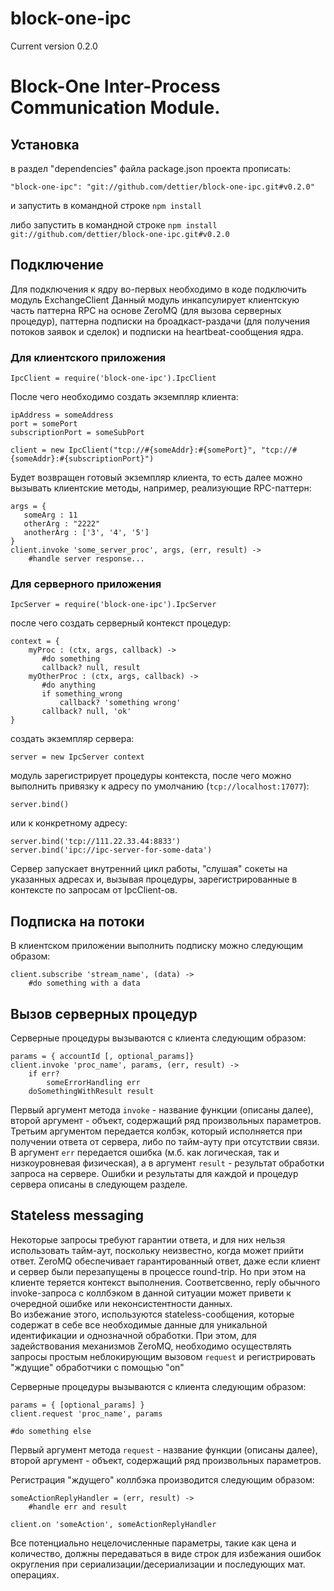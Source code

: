 block-one-ipc
=============

Current version 0.2.0

# Block-One Inter-Process Communication Module.

## Установка

в раздел "dependencies" файла package.json проекта прописать:
```
"block-one-ipc": "git://github.com/dettier/block-one-ipc.git#v0.2.0"
```
и запустить в командной строке 
```npm install```

либо запустить в командной строке
```npm install git://github.com/dettier/block-one-ipc.git#v0.2.0```

## Подключение

Для подключения к ядру во-первых необходимо в коде подключить модуль ExchangeClient
Данный модуль инкапсулирует клиентскую часть паттерна RPC на основе ZeroMQ (для вызова серверных процедур), паттерна подписки на броадкаст-раздачи (для получения потоков заявок и сделок) и подписки на heartbeat-сообщения ядра.

### Для клиентского приложения  
```IpcClient = require('block-one-ipc').IpcClient```

После чего необходимо создать экземпляр клиента:
```
ipAddress = someAddress   
port = somePort   
subscriptionPort = someSubPort   

client = new IpcClient("tcp://#{someAddr}:#{somePort}", "tcp://#{someAddr}:#{subscriptionPort}")
```
Будет возвращен готовый экземпляр клиента, то есть далее можно вызывать клиентские методы, например, реализующие RPC-паттерн:
```
args = {
   someArg : 11
   otherArg : "2222"
   anotherArg : ['3', '4', '5']
}
client.invoke 'some_server_proc', args, (err, result) ->
    #handle server response...
```  


### Для серверного приложения  
```IpcServer = require('block-one-ipc').IpcServer```

после чего создать серверный контекст процедур:
```
context = {
    myProc : (ctx, args, callback) ->
       #do something
       callback? null, result
    myOtherProc : (ctx, args, callback) ->
       #do anything
       if something_wrong
           callback? 'something wrong'
       callback? null, 'ok'
}
```
создать экземпляр сервера:
```
server = new IpcServer context
```
модуль зарегистрирует процедуры контекста, после чего можно выполнить привязку к адресу по умолчанию (`tcp://localhost:17077`):
```
server.bind()
```
или к конкретному адресу:
```
server.bind('tcp://111.22.33.44:8833')
server.bind('ipc://ipc-server-for-some-data')
```
Сервер запускает внутренний цикл работы, "слушая" сокеты на указанных адресах и, вызывая процедуры, зарегистрированные в контексте по запросам от IpcClient-ов.  

## Подписка на потоки

В клиентском приложении выполнить подписку можно следующим образом:
```
client.subscribe 'stream_name', (data) ->
    #do something with a data
```

## Вызов серверных процедур

Серверные процедуры вызываются с клиента следующим образом:

```
params = { accountId [, optional_params]}
client.invoke 'proc_name', params, (err, result) ->
    if err?
        someErrorHandling err
    doSomethingWithResult result
```
Первый аргумент метода `invoke` - название функции (описаны далее), 
второй аргумент - объект, содержащий ряд произвольных параметров.  
Третьим аргументом передается колбэк, который исполняется при получении ответа от сервера, либо по тайм-ауту при отсутствии связи. 
В аргумент `err` передается ошибка (м.б. как логическая, так и низкоуровневая физическая), а в аргумент `result` - результат обработки запроса на сервере. Ошибки и результаты для каждой и процедур сервера описаны в следующем разделе.

## Stateless messaging

Некоторые запросы требуют гарантии ответа, и для них нельзя использовать тайм-аут, поскольку неизвестно, когда может прийти ответ.
ZeroMQ обеспечивает гарантированный ответ, даже если клиент и сервер были перезапущены в процессе round-trip. Но при этом на клиенте теряется контекст выполнения. 
Соответсвенно, reply обычного invoke-запроса с коллбэком в данной ситуации может привети к очередной ошибке или неконсистентности данных.  
Во избежание этого, используются stateless-сообщения, которые содержат в себе все необходимые данные для уникальной идентификации и однозначной обработки. 
При этом, для задействования механизмов ZeroMQ, необходимо осуществлять запросы простым неблокирующим вызовом `request` и регистрировать "ждущие" обработчики с помощью "on"  

Серверные процедуры вызываются с клиента следующим образом:  

```
params = { [optional_params] }
client.request 'proc_name', params

#do something else
```
Первый аргумент метода `request` - название функции (описаны далее),  
второй аргумент - объект, содержащий ряд произвольных параметров.    

Регистрация "ждущего" коллбэка производится следующим образом:  

```
someActionReplyHandler = (err, result) ->
    #handle err and result

client.on 'someAction', someActionReplyHandler
```

Все потенциально нецелочисленные параметры, такие как цена и количество, должны передаваться в виде строк для избежания ошибок округления при сериализации/десериализации и последующих мат. операциях.

